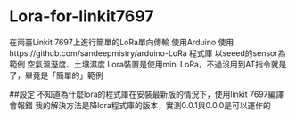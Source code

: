 # Lora-for-linkit7697
在兩臺Linkit 7697上進行簡單的LoRa單向傳輸
使用Arduino
使用https://github.com/sandeepmistry/arduino-LoRa 程式庫
以seeed的sensor為範例 空氣溫溼度、土壤濕度
Lora裝置是使用mini LoRa，不過沒用到AT指令就是了，畢竟是「簡單的」範例

##設定
不知道為什麼lora的程式庫在安裝最新版的情況下，使用linkit 7697編譯會報錯
我的解決方法是降lora程式庫的版本，實測0.0.1與0.0.0是可以運作的
